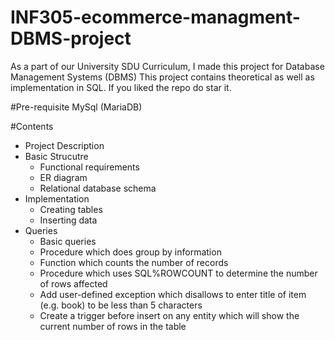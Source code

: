 # INF305-ecommerce-managment-DBMS-project

As a part of our University SDU Curriculum, I made this project for Database Management Systems (DBMS)
This project contains theoretical as well as implementation in SQL.
If you liked the repo do star it.
 
#Pre-requisite
MySql (MariaDB)

#Contents

- Project Description
- Basic Strucutre
  - Functional requirements
  - ER diagram
  - Relational database schema
- Implementation
  - Creating tables
  - Inserting data
- Queries
  - Basic queries
  - Procedure which does group by information 
  - Function which counts the number of records 
  - Procedure which uses SQL%ROWCOUNT to determine the number of rows affected
  - Add user-defined exception which disallows to enter title of item (e.g. book) to be less than 5 characters
  - Create a trigger before insert on any entity which will show the current number of rows in the table


